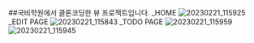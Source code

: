
##국비학원에서 클론코딩한 뷰 프로젝트입니다.
_HOME
![20230221_115925](https://user-images.githubusercontent.com/123912121/220237257-6b8ca723-1a78-4498-97b8-374c84321867.png)
_EDIT PAGE
![20230221_115843](https://user-images.githubusercontent.com/123912121/220236758-e4708b54-6b98-4839-a2d6-6370ed49ef76.png)
_TODO PAGE
![20230221_115959](https://user-images.githubusercontent.com/123912121/220236707-68cd2559-392b-45f5-9803-03a57c70b59f.png)
![20230221_115945](https://user-images.githubusercontent.com/123912121/220236751-6378d6ac-1188-4ecd-83c8-47df02e66237.png)

